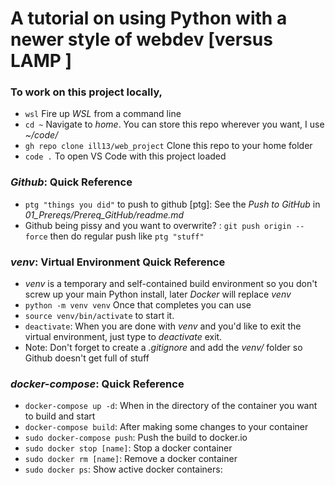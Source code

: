 # A tutorial on using Python with a newer style of webdev [versus LAMP ]


### To work on this project locally, 

- ```wsl``` Fire up *WSL* from a command line
- ```cd ~``` Navigate to *home*. You can store this repo wherever you want, I use *~/code/*
- ```gh repo clone ill13/web_project``` Clone this repo to your home folder
- ```code .``` To open VS Code with this project loaded


### *Github*: Quick Reference
- ```ptg "things you did"``` to push to github [ptg]: See the *Push to GitHub* in *01_Prereqs/Prereq_GitHub/readme.md*
- Github being pissy and you want to overwrite? : ```git push origin --force``` then do regular push like ```ptg "stuff"```

### *venv*: Virtual Environment Quick Reference
- *venv* is a temporary and self-contained build environment so you don't screw up your main Python install, later *Docker* will replace *venv*
- ```python -m venv venv``` Once that completes you can use 
- ```source venv/bin/activate``` to start it.
-  ```deactivate```: When you are done with *venv* and you'd like to exit the virtual environment, just type to *deactivate* exit. 
- Note: Don't forget to create a *.gitignore* and add the *venv/* folder so Github doesn't get full of stuff

### *docker-compose*: Quick Reference
- ```docker-compose up -d```: When in the directory of the container you want to build and start
- ```docker-compose build```: After making some changes to your container
- ```sudo docker-compose push```: Push the build to docker.io
- ```sudo docker stop [name]```: Stop a docker container
- ```sudo docker rm [name]```: Remove a docker container
- ```sudo docker ps```: Show active docker containers:
 